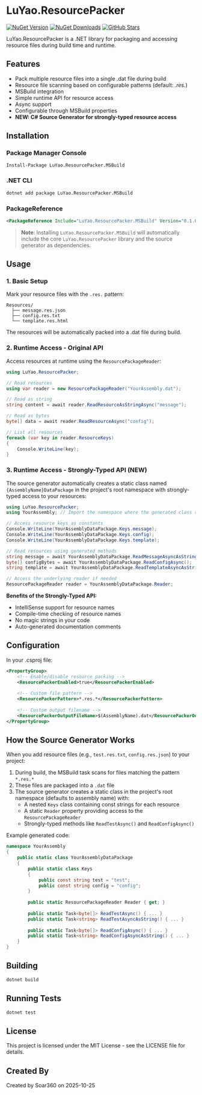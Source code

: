 # LuYao.ResourcePacker

[![NuGet Version](https://img.shields.io/nuget/v/LuYao.ResourcePacker)](https://www.nuget.org/packages/LuYao.ResourcePacker/)
[![NuGet Downloads](https://img.shields.io/nuget/dt/LuYao.ResourcePacker)](https://www.nuget.org/packages/LuYao.ResourcePacker/)
[![GitHub Stars](https://img.shields.io/github/stars/coderbusy/luyao-resource-packer?style=social)](https://github.com/coderbusy/luyao-resource-packer/stargazers)

LuYao.ResourcePacker is a .NET library for packaging and accessing resource files during build time and runtime.

## Features

- Pack multiple resource files into a single .dat file during build
- Resource file scanning based on configurable patterns (default: *.res.*)
- MSBuild integration
- Simple runtime API for resource access
- Async support
- Configurable through MSBuild properties
- **NEW: C# Source Generator for strongly-typed resource access**

## Installation

### Package Manager Console
```
Install-Package LuYao.ResourcePacker.MSBuild
```

### .NET CLI
```bash
dotnet add package LuYao.ResourcePacker.MSBuild
```

### PackageReference
```xml
<PackageReference Include="LuYao.ResourcePacker.MSBuild" Version="0.1.0" />
```

> **Note**: Installing `LuYao.ResourcePacker.MSBuild` will automatically include the core `LuYao.ResourcePacker` library and the source generator as dependencies.

## Usage

### 1. Basic Setup

Mark your resource files with the `.res.` pattern:
```
Resources/
  ├── message.res.json
  ├── config.res.txt
  └── template.res.html
```

The resources will be automatically packed into a .dat file during build.

### 2. Runtime Access - Original API

Access resources at runtime using the `ResourcePackageReader`:

```csharp
using LuYao.ResourcePacker;

// Read resources
using var reader = new ResourcePackageReader("YourAssembly.dat");

// Read as string
string content = await reader.ReadResourceAsStringAsync("message");

// Read as bytes
byte[] data = await reader.ReadResourceAsync("config");

// List all resources
foreach (var key in reader.ResourceKeys)
{
    Console.WriteLine(key);
}
```

### 3. Runtime Access - Strongly-Typed API (NEW)

The source generator automatically creates a static class named `{AssemblyName}DataPackage` in the project's root namespace with strongly-typed access to your resources:

```csharp
using LuYao.ResourcePacker;
using YourAssembly; // Import the namespace where the generated class resides

// Access resource keys as constants
Console.WriteLine(YourAssemblyDataPackage.Keys.message);
Console.WriteLine(YourAssemblyDataPackage.Keys.config);
Console.WriteLine(YourAssemblyDataPackage.Keys.template);

// Read resources using generated methods
string message = await YourAssemblyDataPackage.ReadMessageAsyncAsString();
byte[] configBytes = await YourAssemblyDataPackage.ReadConfigAsync();
string template = await YourAssemblyDataPackage.ReadTemplateAsyncAsString();

// Access the underlying reader if needed
ResourcePackageReader reader = YourAssemblyDataPackage.Reader;
```

**Benefits of the Strongly-Typed API:**
- IntelliSense support for resource names
- Compile-time checking of resource names
- No magic strings in your code
- Auto-generated documentation comments

## Configuration

In your .csproj file:

```xml
<PropertyGroup>
    <!-- Enable/disable resource packing -->
    <ResourcePackerEnabled>true</ResourcePackerEnabled>
    
    <!-- Custom file pattern -->
    <ResourcePackerPattern>*.res.*</ResourcePackerPattern>
    
    <!-- Custom output filename -->
    <ResourcePackerOutputFileName>$(AssemblyName).dat</ResourcePackerOutputFileName>
</PropertyGroup>
```

## How the Source Generator Works

When you add resource files (e.g., `test.res.txt`, `config.res.json`) to your project:

1. During build, the MSBuild task scans for files matching the pattern `*.res.*`
2. These files are packaged into a `.dat` file
3. The source generator creates a static class in the project's root namespace (defaults to assembly name) with:
   - A nested `Keys` class containing const strings for each resource
   - A static `Reader` property providing access to the `ResourcePackageReader`
   - Strongly-typed methods like `ReadTestAsync()` and `ReadConfigAsync()`

Example generated code:
```csharp
namespace YourAssembly
{
    public static class YourAssemblyDataPackage
    {
        public static class Keys
        {
            public const string test = "test";
            public const string config = "config";
        }
        
        public static ResourcePackageReader Reader { get; }
        
        public static Task<byte[]> ReadTestAsync() { ... }
        public static Task<string> ReadTestAsyncAsString() { ... }
        
        public static Task<byte[]> ReadConfigAsync() { ... }
        public static Task<string> ReadConfigAsyncAsString() { ... }
    }
}
```

## Building

```bash
dotnet build
```

## Running Tests

```bash
dotnet test
```

## License

This project is licensed under the MIT License - see the LICENSE file for details.

## Created By

Created by Soar360 on 2025-10-25
